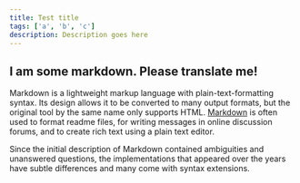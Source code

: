 ```yaml
---
title: Test title
tags: ['a', 'b', 'c']
description: Description goes here
---
```


## I am some markdown. Please translate me!

Markdown is a lightweight markup language with plain-text-formatting syntax. Its design allows it to be converted to many output formats, but the original tool by the same name only supports HTML. [Markdown](https://en.wikipedia.org/wiki/Markdown) is often used to format readme files, for writing messages in online discussion forums, and to create rich text using a plain text editor.

Since the initial description of Markdown contained ambiguities and unanswered questions, the implementations that appeared over the years have subtle differences and many come with syntax extensions.

